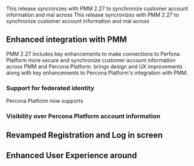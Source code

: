 This release syncronizes with PMM 2.27 to synchronize customer account information and mal across
This release syncronizes with PMM 2.27 to synchronize customer account information and mal across

## Enhanced integration with PMM


PMM 2.27 includes key enhancements to make connections to Perfona Platform more secure and synchronize customer account information across PMM and Percona Platform.  brings design and UX improvements along with key enhancements to Percona Platform's integration with PMM.
### Support for federated identity
Percona Platform now supports 

### Visibility over Percona Platform account information

## Revamped Registration and Log in screen

## Enhanced User Experience  around

